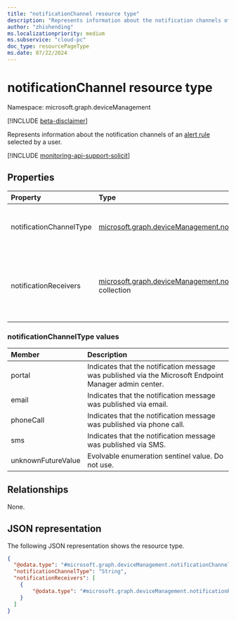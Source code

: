 ```yaml
---
title: "notificationChannel resource type"
description: "Represents information about the notification channels of an alert rule selected by a user."
author: "zhishending"
ms.localizationpriority: medium
ms.subservice: "cloud-pc"
doc_type: resourcePageType
ms.date: 07/22/2024
---
```


# notificationChannel resource type

Namespace: microsoft.graph.deviceManagement

[!INCLUDE [beta-disclaimer](../../includes/beta-disclaimer.md)]

Represents information about the notification channels of an [alert rule](../resources/devicemanagement-alertrule.md) selected by a user.

[!INCLUDE [monitoring-api-support-solicit](../includes/monitoring-api-support-solicit.md)]

## Properties

|Property|Type|Description|
|:---|:---|:---|
|notificationChannelType|[microsoft.graph.deviceManagement.notificationChannelType](#notificationchanneltype-values)|The type of the notification channel. The possible values are: `portal`, `email`, `phoneCall`, `sms`, `unknownFutureValue`.|
|notificationReceivers|[microsoft.graph.deviceManagement.notificationReceiver](../resources/devicemanagement-notificationreceiver.md) collection|Information about the notification receivers, such as locale and contact information. For example, `en-us` for locale and `serena.davis@contoso.com` for contact information.|

### notificationChannelType values

|Member|Description|
|:---|:---|
|portal|Indicates that the notification message was published via the Microsoft Endpoint Manager admin center.|
|email|Indicates that the notification message was published via email.|
|phoneCall|Indicates that the notification message was published via phone call.|
|sms|Indicates that the notification message was published via SMS.|
|unknownFutureValue|Evolvable enumeration sentinel value. Do not use.|

## Relationships

None.

## JSON representation

The following JSON representation shows the resource type.
<!-- {
  "blockType": "resource",
  "@odata.type": "microsoft.graph.deviceManagement.notificationChannel"
}
-->
``` json
{
  "@odata.type": "#microsoft.graph.deviceManagement.notificationChannel",
  "notificationChannelType": "String",
  "notificationReceivers": [
    {
        "@odata.type": "#microsoft.graph.deviceManagement.notificationReceiver"
    }
  ]
}
```

